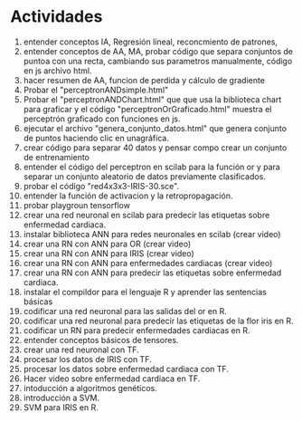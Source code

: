 # Actividades 

1. entender conceptos IA, Regresión líneal, reconcmiento de patrones,
2. entender conceptos de AA, MA, probar código que separa conjuntos de puntoa con una recta, cambiando sus parametros manualmente, código en js archivo html.
3. hacer resumen de AA, funcion de perdida y cálculo de gradiente
4. Probar el "perceptronANDsimple.html"
5. Probar el "perceptronANDChart.html" que que usa la biblioteca chart para graficar y el código "perceptronOrGraficado.html" muestra el perceptrón graficado con funciones en js.
6. ejecutar el archivo "genera_conjunto_datos.html" que genera conjunto de puntos haciendo clic en unagráfica.
7. crear código para separar 40 datos y pensar compo crear un conjunto de entrenamiento
8. entender el código del perceptron en scilab para la función or y para separar un conjunto aleatorio de datos previamente clasificados.
09. probar el código "red4x3x3-IRIS-30.sce".
10. entender la función de activacion y la retropropagación.
11. probar playgroun tensorflow
12. crear una red neuronal en scilab para predecir las etiquetas sobre enfermedad cardiaca.
13. instalar biblioteca ANN para redes neuronales en scilab (crear video)
14. crear una RN con ANN para OR (crear video)
15. crear una RN con ANN para IRIS (crear video)
16. crear una RN con ANN para enfermedades cardiacas (crear video)
17. crear una RN con ANN para predecir las etiquetas sobre enfermedad cardiaca.
18. instalar el compildor para el lenguaje R y aprender las sentencias básicas
19. codificar una red neuronal para las salidas del or en R.
20. codificar una red neuronal para predecir las etiquetas de la flor iris en R.
21. codificar un RN para predecir enfermedades cardiacas en R.
22. entender conceptos básicos de tensores.
23. crear una red neuronal con TF.
24. procesar los datos de IRIS con TF.
25. procesar los datos sobre enfermedad cardiaca con TF.
26. Hacer video sobre enfermedad cardiaca en TF.
27. intoducción a algoritmos genéticos.
28. introducción a SVM.
29. SVM para IRIS en R.